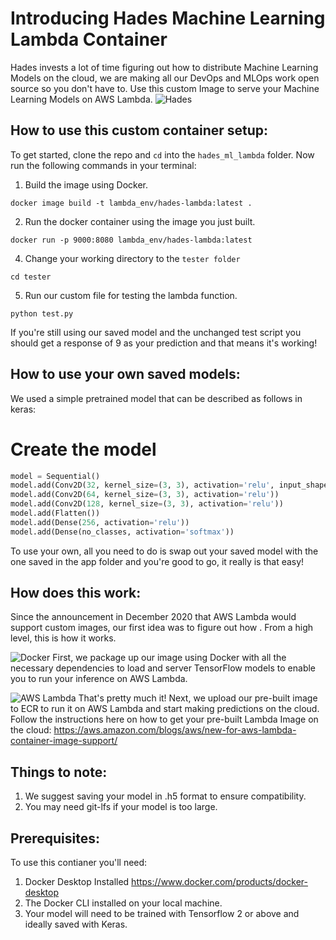 # Introducing Hades Machine Learning Lambda Container
Hades invests a lot of time figuring out how to distribute Machine Learning Models on the cloud, we are making all our DevOps and MLOps work open source so you don't have to. Use this custom Image to serve your Machine Learning Models on AWS Lambda.
![Hades](https://github.com/the-muses-ltd/Hades-Machine-Learning-Lambda-Function-Container/blob/main/Readme%20Assets/jelly.gif?raw=true)


## How to use this custom container setup:
To get started, clone the repo and `cd` into the `hades_ml_lambda` folder. Now run the following commands in your terminal:
1. Build the image using Docker.
```
docker image build -t lambda_env/hades-lambda:latest .
``` 
2. Run the docker container using the image you just built.
```
docker run -p 9000:8080 lambda_env/hades-lambda:latest
```
4. Change your working directory to the `tester folder`

```
cd tester
```
5. Run our custom file for testing the lambda function.
```
python test.py
```
If you're still using our saved model and the unchanged test script you should get a response of 9 as your prediction and that means it's working!


## How to use your own saved models:
We used a simple pretrained model that can be described as follows in keras:

# Create the model
```python
model = Sequential()
model.add(Conv2D(32, kernel_size=(3, 3), activation='relu', input_shape=input_shape))
model.add(Conv2D(64, kernel_size=(3, 3), activation='relu'))
model.add(Conv2D(128, kernel_size=(3, 3), activation='relu'))
model.add(Flatten())
model.add(Dense(256, activation='relu'))
model.add(Dense(no_classes, activation='softmax'))
```

To use your own, all you need to do is swap out your saved model with the one saved in the app folder and you're good to go, it really is that easy! 

## How does this work:
Since the announcement in December 2020 that AWS Lambda would support custom images, our first idea was to figure out how . From a high level, this is how it works. 

![Docker](https://github.com/the-muses-ltd/Hades-Machine-Learning-Lambda-Function-Container/blob/main/Readme%20Assets/6846390_preview.png?raw=true)
First, we package up our image using Docker with all the necessary dependencies to load and server TensorFlow models to enable you to run your inference on AWS Lambda.

![AWS Lambda](https://github.com/the-muses-ltd/Hades-Machine-Learning-Lambda-Function-Container/blob/main/Readme%20Assets/1_GwOUMMMXKde8kr1i2kDByw.png?raw=true)
That's pretty much it! Next, we upload our pre-built image to ECR to run it on AWS Lambda and start making predictions on the cloud. Follow the instructions here on how to get your pre-built Lambda Image on the cloud:
https://aws.amazon.com/blogs/aws/new-for-aws-lambda-container-image-support/

## Things to note:
1. We suggest saving your model in .h5 format to ensure compatibility.
2. You may need git-lfs if your model is too large.

## Prerequisites:
To use this contianer you'll need:
1. Docker Desktop Installed https://www.docker.com/products/docker-desktop
2. The Docker CLI installed on your local machine.
3. Your model will need to be trained with Tensorflow 2 or above and ideally saved with Keras.
